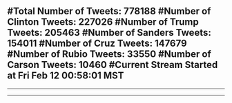 #Total Number of Tweets: 778188 
#Number of Clinton Tweets: 227026
#Number of Trump Tweets: 205463
#Number of Sanders Tweets: 154011
#Number of Cruz Tweets: 147679
#Number of Rubio Tweets: 33550
#Number of Carson Tweets: 10460
#Current Stream Started at Fri Feb 12 00:58:01 MST
---
---
---
